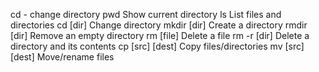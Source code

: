 cd - change directory
pwd Show current directory
ls List files and directories
cd [dir] Change directory
mkdir [dir] Create a directory
rmdir [dir] Remove an empty directory
rm [file] Delete a file
rm -r [dir] Delete a directory and its contents
cp [src] [dest] Copy files/directories
mv [src] [dest] Move/rename files
